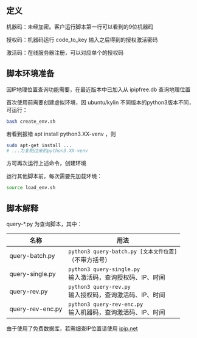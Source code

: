 ## 定义

机器码：未经加密。客户运行脚本第一行可以看到的9位机器码

授权码：机器码运行 code_to_key 输入之后得到的授权激活密码

激活码：在线服务器注册，可以对应单个的授权码

## 脚本环境准备

因IP地理位置查询功能需要，在最近版本中已加入从 ipipfree.db 查询地理位置

首次使用前需要创建虚拟环境，因 ubuntu/kylin 不同版本的python3版本不同，可运行：

```bash
bash create_env.sh
```

若看到报错 apt install python3.XX-venv ，则

```bash
sudo apt-get install ...
# ...为复制过来的python3.XX-venv
```


方可再次运行上述命令，创建环境

运行其他脚本前，每次需要先加载环境：

```bash
source load_env.sh
```

## 脚本解释

query-*.py 为查询脚本，其中：

| 名称             | 用法                                                             |
| ---------------- | ---------------------------------------------------------------- |
| query-batch.py   | `python3 query-batch.py [文本文件位置]`<br>（不带方括号）        |
| query-single.py  | `python3 query-single.py` <br>输入激活码，查询授权码、IP、时间   |
| query-rev.py     | `python3 query-rev.py` <br>输入授权码，查询激活码、IP、时间      |
| query-rev-enc.py | `python3 query-rev-enc.py ` <br>输入机器码，查询激活码、IP、时间 |

由于使用了免费数据库，若需细查IP位置请使用 [ipip.net](https://www.ipip.net/)